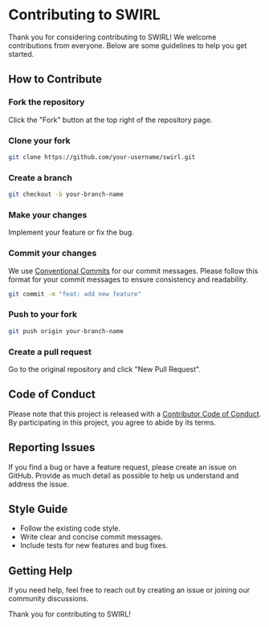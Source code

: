 # Contributing to SWIRL

Thank you for considering contributing to SWIRL! We welcome contributions from everyone. Below are some guidelines to help you get started.

## How to Contribute

### Fork the repository

Click the "Fork" button at the top right of the repository page.

### Clone your fork

```bash
git clone https://github.com/your-username/swirl.git
```

### Create a branch

```bash
git checkout -b your-branch-name
```

### Make your changes

Implement your feature or fix the bug.

### Commit your changes

We use [Conventional Commits](https://www.conventionalcommits.org/en/v1.0.0/) for our commit messages. Please follow this format for your commit messages to ensure consistency and readability.

```bash
git commit -m "feat: add new feature"
```

### Push to your fork

```bash
git push origin your-branch-name
```

### Create a pull request

Go to the original repository and click "New Pull Request".

## Code of Conduct

Please note that this project is released with a [Contributor Code of Conduct](CODE_OF_CONDUCT.md). By participating in this project, you agree to abide by its terms.

## Reporting Issues

If you find a bug or have a feature request, please create an issue on GitHub. Provide as much detail as possible to help us understand and address the issue.

## Style Guide

- Follow the existing code style.
- Write clear and concise commit messages.
- Include tests for new features and bug fixes.

## Getting Help

If you need help, feel free to reach out by creating an issue or joining our community discussions.

Thank you for contributing to SWIRL!
